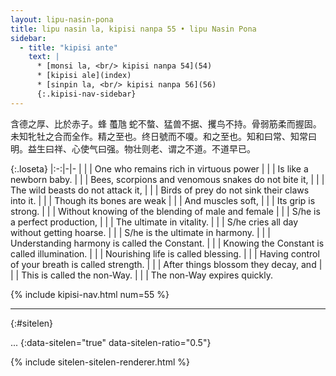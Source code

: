 ```yaml
---
layout: lipu-nasin-pona
title: lipu nasin la, kipisi nanpa 55 • lipu Nasin Pona
sidebar:
  - title: "kipisi ante"
    text: |
      * [monsi la, <br/> kipisi nanpa 54](54)
      * [kipisi ale](index)
      * [sinpin la, <br/> kipisi nanpa 56](56)
      {:.kipisi-nav-sidebar}
---
```


含德之厚、比於赤子。蜂 蠆虺 蛇不螫、猛兽不据、攫鸟不持。骨弱筋柔而握固。 未知牝牡之合而全作。精之至也。终日號而不嗄。和之至也。知和曰常、知常曰明。益生曰祥、心使气曰强。物壮则老、谓之不道。不道早已。

{:.loseta}
|:-:|-|-
|  |  | One who remains rich in virtuous power
|  |  | Is like a newborn baby.
|  |  | Bees, scorpions and venomous snakes do not bite it,
|  |  | The wild beasts do not attack it,
|  |  | Birds of prey do not sink their claws into it.
|  |  | Though its bones are weak
|  |  | And muscles soft,
|  |  | Its grip is strong.
|  |  | Without knowing of the blending of male and female
|  |  | S/he is a perfect production,
|  |  | The ultimate in vitality.
|  |  | S/he cries all day without getting hoarse.
|  |  | S/he is the ultimate in harmony.
|  |  | Understanding harmony is called the Constant.
|  |  | Knowing the Constant is called illumination.
|  |  | Nourishing life is called blessing.
|  |  | Having control of your breath is called strength.
|  |  | After things blossom they decay, and
|  |  | This is called the non-Way.
|  |  | The non-Way expires quickly.

{% include kipisi-nav.html num=55 %}

-------
{:#sitelen}

...
{:data-sitelen="true" data-sitelen-ratio="0.5"}

{% include sitelen-sitelen-renderer.html %}
